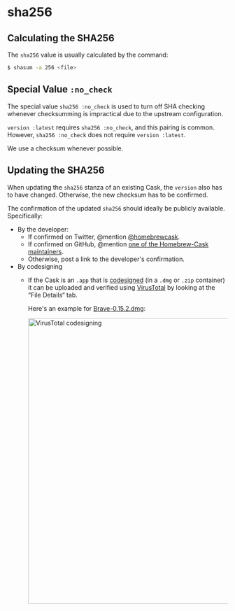 # sha256

## Calculating the SHA256

The `sha256` value is usually calculated by the command:

```bash
$ shasum -a 256 <file>
```

## Special Value `:no_check`

The special value `sha256 :no_check` is used to turn off SHA checking whenever checksumming is impractical due to the upstream configuration.

`version :latest` requires `sha256 :no_check`, and this pairing is common. However, `sha256 :no_check` does not require `version :latest`.

We use a checksum whenever possible.

## Updating the SHA256

When updating the `sha256` stanza of an existing Cask, the `version` also has to have changed. Otherwise, the new checksum has to be confirmed. 

The confirmation of the updated `sha256` should ideally be publicly available. Specifically:

 - By the developer:
   - If confirmed on Twitter, @mention [@homebrewcask](https://twitter.com/homebrewcask).
   - If confirmed on GitHub, @mention [one of the Homebrew-Cask maintainers](https://github.com/orgs/caskroom/people).
   - Otherwise, post a link to the developer's confirmation.
 - By codesigning
   - If the Cask is an `.app` that is [codesigned](https://developer.apple.com/legacy/library/documentation/Darwin/Reference/ManPages/man1/codesign.1.html) (in a `.dmg` or `.zip` container) it can be uploaded and verified using [VirusTotal](https://www.virustotal.com/) by looking at the “File Details“ tab. 
   
     Here's an example for [Brave-0.15.2.dmg](https://www.virustotal.com/en/file/56ef38654223c910dd8219fce426e27b613eedb900608304c260021f7f774210/analysis/):
   
     <img src="https://i.imgur.com/MTuGLPy.png" width="653px" alt="VirusTotal codesigning">
